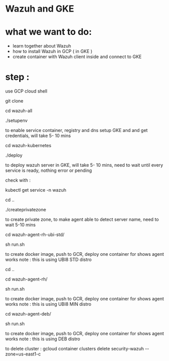 # Wazuh and GKE
# what we want to do:
- learn together about Wazuh
- how to install Wazuh in GCP ( in GKE )
- create container with Wazuh client inside and connect to GKE
# step :

use GCP cloud shell

git clone 

cd wazuh-all

./setupenv

to enable service container, registry and dns setup GKE and and get credentials, will take 5- 10 mins

cd wazuh-kubernetes

./deploy

to deploy wazuh server in GKE, will take 5- 10 mins, need to wait until every service is ready, nothing error or pending

check with :

kubectl get service -n wazuh

cd ..

./createprivatezone

to create private zone, to make agent able to detect server name, need to wait 5-10 mins

cd wazuh-agent-rh-ubi-std/

sh run.sh

to create docker image, push to GCR, deploy one container for shows agent works
note : this is using UBI8 STD distro

cd ..

cd wazuh-agent-rh/

sh run.sh

to create docker image, push to GCR, deploy one container for shows agent works 
note : this is using UBI8 MIN distro


cd wazuh-agent-deb/

sh run.sh

to create docker image, push to GCR, deploy one container for shows agent works 
note : this is using DEB distro

to delete cluster :
gcloud container clusters delete security-wazuh --zone=us-east1-c 
